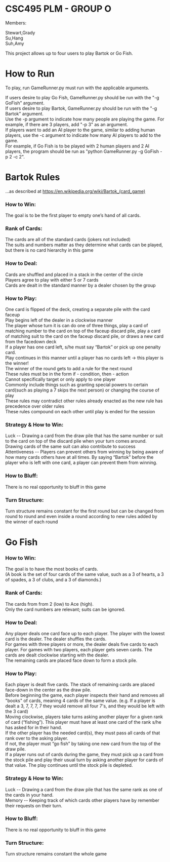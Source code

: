 # CSC495 PLM - GROUP O
Members:

Stewart,Grady</br>
Su,Hang</br>
Suh,Amy

This project allows up to four users to play Bartok or Go Fish.

# How to Run
To play, run GameRunner.py must run with the applicable arguments.

If users desire to play Go Fish, GameRunner.py should be run with the "-g GoFish" argument.</br>
If users desire to play Bartok, GameRunner.py should be run with the "-g Bartok" argument.</br>
Use the -p argument to indicate how many people are playing the game. For example, if there are 3 players, add "-p 3" as an argument.</br>
If players want to add an AI player to the game, similar to adding human players, use the -c argument to indicate how many AI players to add to the game.</br>
For example, if Go Fish is to be played with 2 human players and 2 AI players, the program should be run as "python GameRunner.py -g GoFish -p 2 -c 2".

# Bartok Rules
...as described at https://en.wikipedia.org/wiki/Bartok_(card_game)
### How to Win:
The goal is to be the first player to empty one’s hand of all cards.
### Rank of Cards:
The cards are all of the standard cards (jokers not included)</br>
The suits and numbers matter as they determine what cards can be played, but there is no card  hierarchy in this game
### How to Deal:
Cards are shuffled and placed in a stack in the center of the circle</br>
Players agree to play with either 5 or 7 cards</br>
Cards are dealt in the standard manner by a dealer chosen by the group
### How to Play:
One card is flipped of the deck, creating a separate pile with the card faceup</br>
Play begins left of the dealer in a clockwise manner</br>
The player whose turn it is can do one of three things, play a card of matching number to the card on top of the faceup discard pile, play a card of matching suit to the card on the faceup discard pile, or draws a new card from the facedown deck</br>
If a player has one card left, s/he must say “Bartok” or pick up one penalty card.</br>
Play continues in this manner until a player has no cards left -> this player is the winner!</br>
The winner of the round gets to add a rule for the next round</br>
These rules must be in the form if - condition, then - action</br>
Cannot specifically target or only apply to one player</br>
Commonly include things such as granting special powers to certain card(such as playing a 7 skips the next person) or changing the course of play</br>
These rules may contradict other rules already enacted as the new rule has precedence over older rules</br>
These rules compound on each other until play is ended for the session
### Strategy & How to Win:
Luck -- Drawing a card from the draw pile that has the same number or suit to the card on top of the discard pile when your turn comes around. Drawing cards of the same suit can also contribute to success</br>
Attentiveness -- Players can prevent others from winning by being aware of how many cards others have at all times. By saying “Bartok” before the player who is left with one card, a player can prevent them from winning.
### How to Bluff:
There is no real opportunity to bluff in this game
### Turn Structure:
Turn structure remains constant for the first round but can be changed from round to round and even inside a round according to new rules added by the winner of each round

# Go Fish
### How to Win:
The goal is to have the most books of cards.</br>
(A book is the set of four cards of the same value, such as a 3 of hearts, a 3 of spades, a 3 of clubs, and a 3 of diamonds.)
### Rank of Cards:
The cards from from 2 (low) to Ace (high).</br>
Only the card numbers are relevant; suits can be ignored.
### How to Deal:
Any player deals one card face up to each player. The player with the lowest card is the dealer. The dealer shuffles the cards.</br>
For games with three players or more, the dealer deals five cards to each player. For games with two players, each player gets seven cards. The cards are dealt clockwise starting with the dealer.</br>
The remaining cards are placed face down to form a stock pile.
### How to Play:
Each player is dealt five cards. The stack of remaining cards are placed face-down in the center as the draw pile.</br>
Before beginning the game, each player inspects their hand and removes all "books" of cards, meaning 4 cards of the same value. (e.g. If a player is dealt a 3, 7, 7, 7, 7 they would remove all four 7's, and they would be left with the 3 card)</br>
Moving clockwise, players take turns asking another player for a given rank of card (“fishing”). This player must have at least one card of the rank s/he has asked for in their hand.</br>
If the other player has the needed card(s), they must pass all cards of that rank over to the asking player.</br>
If not, the player must “go fish” by taking one new card from the top of the draw pile.</br>
If a player runs out of cards during the game, they must pick up a card from the stock pile and play their usual turn by asking another player for cards of that value.
The play continues until the stock pile is depleted.
### Strategy & How to Win:
Luck -- Drawing a card from the draw pile that has the same rank as one of the cards in your hand.</br>
Memory -- Keeping track of which cards other players have by remember their requests on their turn.
### How to Bluff:
There is no real opportunity to bluff in this game
### Turn Structure:
Turn structure remains constant the whole game


